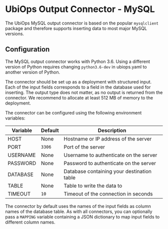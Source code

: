 # UbiOps Output Connector - MySQL 

The UbiOps MySQL output connector is based on the popular `mysqlclient` package and therefore supports inserting data
to most major MySQL versions.


## Configuration

The MySQL output connector works with Python 3.6. Using a different version of Python requires changing `python3.6-dev`
in ubiops.yaml to another version of Python.


The connector should be set up as a deployment with structured input. Each of the input fields corresponds to a field
in the database used for inserting. The output type does not matter, as no output is returned from the connector. 
We recommend to allocate at least 512 MB of memory to the deployment.
  
The connector can be configured using the following environment variables:

| Variable | Default  | Description                                |
|----------|----------|--------------------------------------------|
| HOST     | None     | Hostname or IP address of the server       |
| PORT     | `3306`   | Port of the server                         |
| USERNAME | None     | Username to authenticate on the server     |
| PASSWORD | None     | Password to authenticate on the server     |
| DATABASE | None     | Database containing your destination table |
| TABLE    | None     | Table to write the data to                 |
| TIMEOUT  | `10`     | Timeout of the connection in seconds       |

The connector by default uses the names of the input fields as column names of the database table. As with all
connectors, you can optionally pass a `MAPPING` variable containing a JSON dictionary to map input fields to different
column names. 
